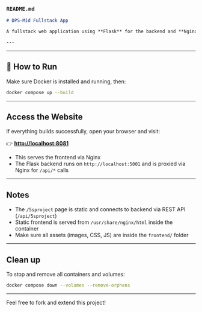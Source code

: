 ### `README.md`

```markdown
# DPS-Mid Fullstack App

A fullstack web application using **Flask** for the backend and **Nginx** for serving the frontend static files. It uses **Docker Compose** to run both services together.

---
````

---

## 🚀 How to Run

Make sure Docker is installed and running, then:

```bash
docker compose up --build
````

---

## Access the Website

If everything builds successfully, open your browser and visit:

👉 **[http://localhost:8081](http://localhost:8081)**

* This serves the frontend via Nginx
* The Flask backend runs on `http://localhost:5001` and is proxied via Nginx for `/api/*` calls

---

## Notes

* The `/5sproject` page is static and connects to backend via REST API (`/api/5sproject`)
* Static frontend is served from `/usr/share/nginx/html` inside the container
* Make sure all assets (images, CSS, JS) are inside the `frontend/` folder

---

## Clean up

To stop and remove all containers and volumes:

```bash
docker compose down --volumes --remove-orphans
```

---

Feel free to fork and extend this project!


